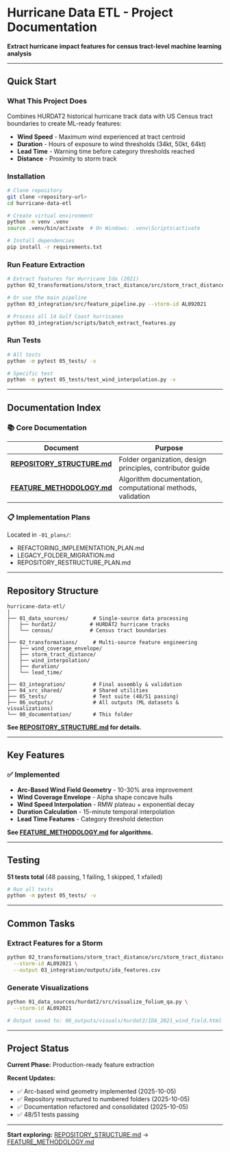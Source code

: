 # Hurricane Data ETL - Project Documentation

**Extract hurricane impact features for census tract-level machine learning analysis**

---

## Quick Start

### What This Project Does

Combines HURDAT2 historical hurricane track data with US Census tract boundaries to create ML-ready features:
- **Wind Speed** - Maximum wind experienced at tract centroid
- **Duration** - Hours of exposure to wind thresholds (34kt, 50kt, 64kt)
- **Lead Time** - Warning time before category thresholds reached
- **Distance** - Proximity to storm track

### Installation

```bash
# Clone repository
git clone <repository-url>
cd hurricane-data-etl

# Create virtual environment
python -m venv .venv
source .venv/bin/activate  # On Windows: .venv\Scripts\activate

# Install dependencies
pip install -r requirements.txt
```

### Run Feature Extraction

```bash
# Extract features for Hurricane Ida (2021)
python 02_transformations/storm_tract_distance/src/storm_tract_distance.py --storm-id AL092021

# Or use the main pipeline
python 03_integration/src/feature_pipeline.py --storm-id AL092021

# Process all 14 Gulf Coast hurricanes
python 03_integration/scripts/batch_extract_features.py
```

### Run Tests

```bash
# All tests
python -m pytest 05_tests/ -v

# Specific test
python -m pytest 05_tests/test_wind_interpolation.py -v
```

---

## Documentation Index

### 📚 Core Documentation

| Document | Purpose |
|----------|---------|
| **[REPOSITORY_STRUCTURE.md](REPOSITORY_STRUCTURE.md)** | Folder organization, design principles, contributor guide |
| **[FEATURE_METHODOLOGY.md](FEATURE_METHODOLOGY.md)** | Algorithm documentation, computational methods, validation |

### 📋 Implementation Plans

Located in `-01_plans/`:
- REFACTORING_IMPLEMENTATION_PLAN.md
- LEGACY_FOLDER_MIGRATION.md  
- REPOSITORY_RESTRUCTURE_PLAN.md

---

## Repository Structure

```
hurricane-data-etl/
│
├── 01_data_sources/        # Single-source data processing
│   ├── hurdat2/           # HURDAT2 hurricane tracks
│   └── census/            # Census tract boundaries
│
├── 02_transformations/     # Multi-source feature engineering
│   ├── wind_coverage_envelope/
│   ├── storm_tract_distance/
│   ├── wind_interpolation/
│   ├── duration/
│   └── lead_time/
│
├── 03_integration/         # Final assembly & validation
├── 04_src_shared/          # Shared utilities
├── 05_tests/               # Test suite (48/51 passing)
├── 06_outputs/             # All outputs (ML datasets & visualizations)
└── 00_documentation/       # This folder
```

**See [REPOSITORY_STRUCTURE.md](REPOSITORY_STRUCTURE.md) for details.**

---

## Key Features

### ✅ Implemented

- **Arc-Based Wind Field Geometry** - 10-30% area improvement
- **Wind Coverage Envelope** - Alpha shape concave hulls
- **Wind Speed Interpolation** - RMW plateau + exponential decay  
- **Duration Calculation** - 15-minute temporal interpolation
- **Lead Time Features** - Category threshold detection

**See [FEATURE_METHODOLOGY.md](FEATURE_METHODOLOGY.md) for algorithms.**

---

## Testing

**51 tests total** (48 passing, 1 failing, 1 skipped, 1 xfailed)

```bash
# Run all tests
python -m pytest 05_tests/ -v
```

---

## Common Tasks

### Extract Features for a Storm

```bash
python 02_transformations/storm_tract_distance/src/storm_tract_distance.py \
  --storm-id AL092021 \
  --output 03_integration/outputs/ida_features.csv
```

### Generate Visualizations

```bash
python 01_data_sources/hurdat2/src/visualize_folium_qa.py \
  --storm-id AL092021

# Output saved to: 06_outputs/visuals/hurdat2/IDA_2021_wind_field.html
```

---

## Project Status

**Current Phase:** Production-ready feature extraction

**Recent Updates:**
- ✅ Arc-based wind geometry implemented (2025-10-05)
- ✅ Repository restructured to numbered folders (2025-10-05)
- ✅ Documentation refactored and consolidated (2025-10-05)
- ✅ 48/51 tests passing

---

**Start exploring:** [REPOSITORY_STRUCTURE.md](REPOSITORY_STRUCTURE.md) → [FEATURE_METHODOLOGY.md](FEATURE_METHODOLOGY.md)
